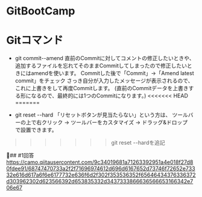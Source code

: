 # GitBootCamp

# Gitコマンド
* git commit--amend
直前のCommitに対してコメントの修正したいときや、追加するファイルを忘れてそのままCommitしてしまったので修正したいときにはamendを使います。
Commitした後で「Commit」→「Amend latest commit」をチェック
さっき自分が入力したメッセージが表示されるので、これに上書きをして再度Commitします。
(直前のCommitデータを上書きする形になるので、最終的には1つのCommitになります。)
<<<<<<< HEAD
=======

* git reset --hard
「リセットボタンが見当たらない」という方は、 ツールバーの上で右クリック -> ツールバーをカスタマイズ -> ドラッグ&ドロップ　で設置できます。
>>>>>>> git reset --hardを追記


## #1回答
https://camo.qiitausercontent.com/9c34019681a71263392951a4e018f27d80fdee91/68747470733a2f2f71696974612d696d6167652d73746f72652e73332e616d617a6f6e6177732e636f6d2f302f353536352f65646434376336372d303962302d623566392d653835332d3437333866636566653166342e706e67